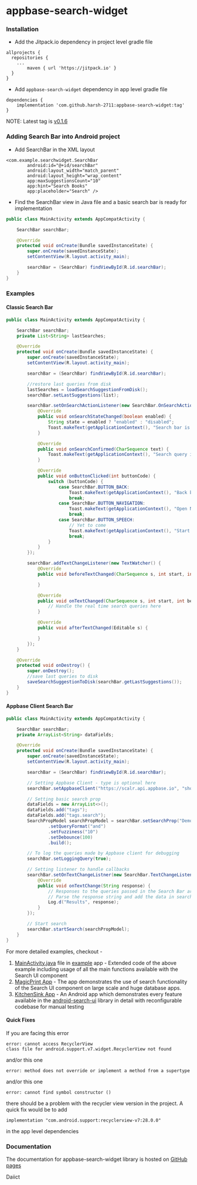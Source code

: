 # appbase-search-widget

### Installation

* Add the Jitpack.io dependency in project level gradle file

```
allprojects {
  repositories {
    ...
    	maven { url 'https://jitpack.io' }
  }
}
```

* Add `appbase-search-widget` dependency in app level gradle file

```
dependencies {
	implementation 'com.github.harsh-2711:appbase-search-widget:tag'
}
```

NOTE: Latest tag is [v0.1.6](https://github.com/harsh-2711/appbase-search-widget/releases/tag/v0.1.6)

### Adding Search Bar into Android project

* Add SearchBar in the XML layout

```
<com.example.searchwidget.SearchBar
        android:id="@+id/searchBar"
        android:layout_width="match_parent"
        android:layout_height="wrap_content"
        app:maxSuggestionsCount="10"
        app:hint="Search Books"
        app:placeholder="Search" />
```

* Find the SearchBar view in Java file and a basic search bar is ready for implementation

```java
public class MainActivity extends AppCompatActivity {

    SearchBar searchBar;

    @Override
    protected void onCreate(Bundle savedInstanceState) {
        super.onCreate(savedInstanceState);
        setContentView(R.layout.activity_main);

        searchBar = (SearchBar) findViewById(R.id.searchBar);
    }
}
```

### Examples

#### Classic Search Bar

```java
public class MainActivity extends AppCompatActivity {

    SearchBar searchBar;
    private List<String> lastSearches;

    @Override
    protected void onCreate(Bundle savedInstanceState) {
        super.onCreate(savedInstanceState);
        setContentView(R.layout.activity_main);

        searchBar = (SearchBar) findViewById(R.id.searchBar);

        //restore last queries from disk
        lastSearches = loadSearchSuggestionFromDisk();
        searchBar.setLastSuggestions(list);

        searchBar.setOnSearchActionListener(new SearchBar.OnSearchActionListener() {
            @Override
            public void onSearchStateChanged(boolean enabled) {
                String state = enabled ? "enabled" : "disabled";
                Toast.makeText(getApplicationContext(), "Search bar is " + state, Toast.LENGTH_SHORT).show();
            }

            @Override
            public void onSearchConfirmed(CharSequence text) {
                Toast.makeText(getApplicationContext(), "Search query is: " + text, Toast.LENGTH_SHORT).show();
            }

            @Override
            public void onButtonClicked(int buttonCode) {
                switch (buttonCode) {
                    case SearchBar.BUTTON_BACK:
                        Toast.makeText(getApplicationContext(), "Back button pressed", Toast.LENGTH_SHORT).show();
                        break;
                    case SearchBar.BUTTON_NAVIGATION:
                        Toast.makeText(getApplicationContext(), "Open Navigation Drawer", Toast.LENGTH_SHORT).show();
                        break;
                    case SearchBar.BUTTON_SPEECH:
                        // Yet to come
                        Toast.makeText(getApplicationContext(), "Start voice recognition module", Toast.LENGTH_SHORT).show();
                        break;
                }
            }
        });

        searchBar.addTextChangeListener(new TextWatcher() {
            @Override
            public void beforeTextChanged(CharSequence s, int start, int count, int after) {

            }

            @Override
            public void onTextChanged(CharSequence s, int start, int before, int count) {
                // Handle the real time search queries here
            }

            @Override
            public void afterTextChanged(Editable s) {

            }
        });
    }

    @Override
    protected void onDestroy() {
        super.onDestroy();
        //save last queries to disk
        saveSearchSuggestionToDisk(searchBar.getLastSuggestions());
    }
}

```

#### Appbase Client Search Bar

```java
public class MainActivity extends AppCompatActivity {

    SearchBar searchBar;
    private ArrayList<String> dataFields;

    @Override
    protected void onCreate(Bundle savedInstanceState) {
        super.onCreate(savedInstanceState);
        setContentView(R.layout.activity_main);

        searchBar = (SearchBar) findViewById(R.id.searchBar);

        // Setting Appbase Client - type is optional here
        searchBar.setAppbaseClient("https://scalr.api.appbase.io", "shopify-flipkart-test", "xJC6pHyMz", "54fabdda-4f7d-43c9-9960-66ff45d8d4cf", "products");

        // Setting basic search prop
        dataFields = new ArrayList<>();
        dataFields.add("tags");
        dataFields.add("tags.search");
        SearchPropModel searchPropModel = searchBar.setSearchProp("Demo Widget", dataFields)
                .setQueryFormat("and")
                .setFuzziness("10")
                .setDebounce(100)
                .build();

        // To log the queries made by Appbase client for debugging
        searchBar.setLoggingQuery(true);

        // Setting listener to handle callbacks
        searchBar.setOnTextChangeListner(new SearchBar.TextChangeListener() {
            @Override
            public void onTextChange(String response) {
                // Responses to the queries passed in the Search Bar are available here
                // Parse the response string and add the data in search list respectively
                Log.d("Results", response);
            }
        });

        // Start search
        searchBar.startSearch(searchPropModel);
    }
}
```

For more detailed examples, checkout -

1. [MainActivity.java](https://github.com/harsh-2711/appbase-search-widget/blob/master/example/src/main/java/com/example/searchwidgetdemo/MainActivity.java) file in [example](https://github.com/harsh-2711/appbase-search-widget/tree/master/example) app - Extended code of the above example including usage of all the main functions available with the Search UI component
2. [MagicPrint App](https://github.com/harsh-2711/Appbase_ECommerce_Sample) - The app demonstrates the use of search functionality of the Search UI component on large scale and huge database apps.
3. [KitchenSink App](https://github.com/harsh-2711/KitchenSinkApp) - An Android app which demonstrates every feature available in the [android-search-ui](https://github.com/harsh-2711/android-search-ui) library in detail with reconfigurable codebase for manual testing

#### Quick Fixes

If you are facing this error

```
error: cannot access RecyclerView
class file for android.support.v7.widget.RecyclerView not found
```

and/or this one

```
error: method does not override or implement a method from a supertype
```

and/or this one
```
error: cannot find symbol constructor ()
```

there should be a problem with the recycler view version in the project. A quick fix would be to add 

```
implementation "com.android.support:recyclerview-v7:28.0.0"
```

in the app level dependencies

### Documentation

The documentation for appbase-search-widget library is hosted on [GitHub pages](https://harsh-2711.github.io/appbase-search-widget/)

Daiict